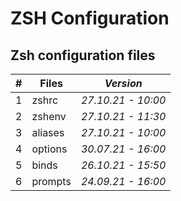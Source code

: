 # ZSH Configuration

## Zsh configuration files

| \# | **Files** | ***Version*** |
| -- | --------------- | ----------- |
| 1 | zshrc | *27.10.21 - 10:00* |
| 2 | zshenv | *27.10.21 - 11:30* |
| 3 | aliases | *27.10.21 - 10:00* |
| 4 | options | *30.07.21 - 16:00* |
| 5 | binds | *26.10.21 - 15:50* |
| 6 | prompts | *24.09.21 - 16:00* |
